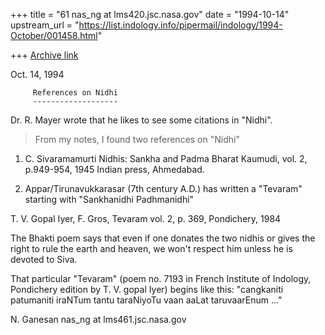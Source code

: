 +++
title = "61 nas_ng at lms420.jsc.nasa.gov"
date = "1994-10-14"
upstream_url = "https://list.indology.info/pipermail/indology/1994-October/001458.html"

+++
[Archive link](https://list.indology.info/pipermail/indology/1994-October/001458.html)


Oct. 14, 1994

         References on Nidhi
         -------------------

Dr. R. Mayer wrote that he likes to see  some citations in "Nidhi".
>From my notes, I found two references on "Nidhi"

1) C. Sivaramamurti
Nidhis: Sankha and Padma
Bharat Kaumudi, vol. 2, p.949-954, 1945
Indian press, Ahmedabad.

2) Appar/Tirunavukkarasar (7th century A.D.) has
written a "Tevaram" starting with "Sankhanidhi Padhmanidhi"

T. V. Gopal Iyer, F. Gros,
Tevaram
vol. 2, p. 369, Pondichery, 1984

The Bhakti poem says that even if one donates the two nidhis
or gives the right to rule the earth and heaven, we won't
respect him unless he is devoted to Siva.

That particular "Tevaram" (poem no. 7193 in French Institute
of Indology, Pondichery edition by T. V. gopal Iyer) begins like this:
"cangkaniti patumaniti iraNTum tantu
  taraNiyoTu vaan aaLat taruvaarEnum ..."


N. Ganesan
nas_ng at lms461.jsc.nasa.gov





